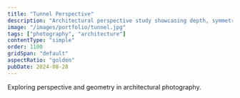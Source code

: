 ```yaml
---
title: "Tunnel Perspective"
description: "Architectural perspective study showcasing depth, symmetry, and leading lines."
image: "/images/portfolio/tunnel.jpg"
tags: ["photography", "architecture"]
contentType: "simple"
order: 1100
gridSpan: "default"
aspectRatio: "golden"
pubDate: 2024-08-28
---
```


Exploring perspective and geometry in architectural photography.
